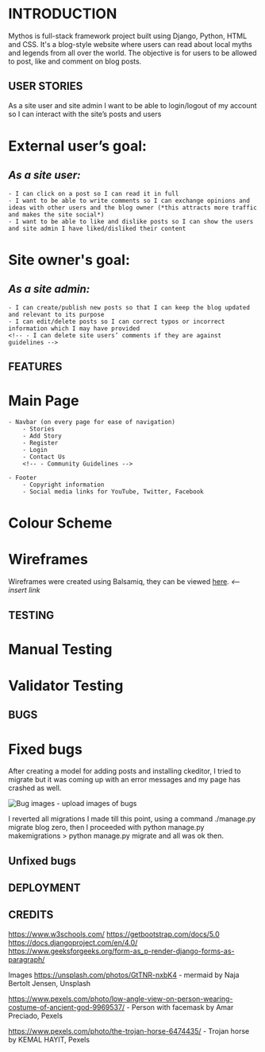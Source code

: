 
# INTRODUCTION 

Mythos is full-stack framework project built using Django, Python, HTML and CSS. It's a blog-style website where users can read about local myths and legends from all over the world. The objective is for users to be allowed to post, like and comment on blog posts.


## USER STORIES

As a site user and site admin I want to be able to login/logout of my account so I can interact with the site’s posts and users

# External user’s goal:
## *As a site user:*
    - I can click on a post so I can read it in full
    - I want to be able to write comments so I can exchange opinions and ideas with other users and the blog owner (*this attracts more traffic and makes the site social*)
    - I want to be able to like and dislike posts so I can show the users and site admin I have liked/disliked their content 

# Site owner's goal:
## *As a site admin:*
    - I can create/publish new posts so that I can keep the blog updated and relevant to its purpose
    - I can edit/delete posts so I can correct typos or incorrect information which I may have provided
    <!-- - I can delete site users’ comments if they are against guidelines -->

## FEATURES 
# Main Page
    - Navbar (on every page for ease of navigation)
        - Stories
        - Add Story
        - Register
        - Login
        - Contact Us
        <!-- - Community Guidelines -->
    
    - Footer
        - Copyright information
        - Social media links for YouTube, Twitter, Facebook

# Colour Scheme

# Wireframes
Wireframes were created using Balsamiq, they can be viewed [here](). *<-- insert link*


## TESTING
# Manual Testing

# Validator Testing


## BUGS
# Fixed bugs
After creating a model for adding posts and installing ckeditor, I tried to migrate but it was coming up with an error messages and my page has crashed as well. 

![Bug images]() - upload images of bugs

I reverted all migrations I made till this point, using a command ./manage.py migrate blog zero, then I proceeded with python manage.py makemigrations > python manage.py migrate and all was ok then. 


## Unfixed bugs


## DEPLOYMENT


## CREDITS

https://www.w3schools.com/ 
https://getbootstrap.com/docs/5.0
https://docs.djangoproject.com/en/4.0/
https://www.geeksforgeeks.org/form-as_p-render-django-forms-as-paragraph/

Images
https://unsplash.com/photos/GtTNR-nxbK4 - mermaid by Naja Bertolt Jensen, Unsplash

https://www.pexels.com/photo/low-angle-view-on-person-wearing-costume-of-ancient-god-9969537/ - Person with facemask by Amar Preciado, Pexels

https://www.pexels.com/photo/the-trojan-horse-6474435/ - Trojan horse by KEMAL HAYIT, Pexels


